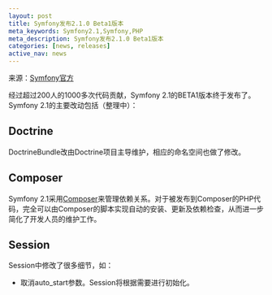 ```yaml
---
layout: post
title: Symfony发布2.1.0 Beta1版本
meta_keywords: Symfony2.1,Symfony,PHP
meta_description: Symfony发布2.1.0 Beta1版本
categories: [news, releases]
active_nav: news
---
```


来源：[Symfony官方](http://symfony.com/blog/symfony-2-1-0-beta1-released)

经过超过200人的1000多次代码贡献，Symfony 2.1的BETA1版本终于发布了。Symfony 2.1的主要改动包括（整理中）：

Doctrine
--------

DoctrineBundle改由Doctrine项目主导维护，相应的命名空间也做了修改。

Composer
--------

Symfony 2.1采用[Composer](http://getcomposer.org)来管理依赖关系。对于被发布到Composer的PHP代码，完全可以由Composer的脚本实现自动的安装、更新及依赖检查，从而进一步简化了开发人员的维护工作。

Session
-------

Session中修改了很多细节，如：

* 取消auto_start参数。Session将根据需要进行初始化。

